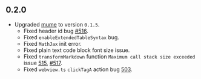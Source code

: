 ## 0.2.0
* Upgraded [mume](https://github.com/shd101wyy/mume) to version `0.1.5`.
    * Fixed header id bug [#516](https://github.com/shd101wyy/markdown-preview-enhanced/issues/516).  
    * Fixed `enableExtendedTableSyntax` bug.  
    * Fixed `MathJax` init error.  
    * Fixed plain text code block font size issue.  
    * Fixed `transformMarkdown` function `Maximum call stack size exceeded` issue [515](https://github.com/shd101wyy/markdown-preview-enhanced/issues/515), [#517](https://github.com/shd101wyy/markdown-preview-enhanced/issues/517).  
    * Fixed `webview.ts` `clickTagA` action bug [503](https://github.com/shd101wyy/markdown-preview-enhanced/issues/503).   
 

